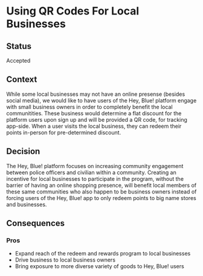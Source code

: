 # Using QR Codes For Local Businesses

## Status
Accepted

## Context
While some local businesses may not have an online presense (besides social media), we would like to have users of the Hey, Blue! platform engage with small business owners in order to completely benefit the local communitities. These business would determine a flat discount for the platform users upon sign up and will be provided a QR code, for tracking app-side. When a user visits the local business, they can redeem their points in-person for pre-determined discount.

## Decision
The Hey, Blue! platform focuses on increasing community engagement between police officers and civilian within a community. Creating an incentive for local businesses to participate in the program, without the barrier of having an online shopping presence, will benefit local members of these same communities who also happen to be business owners instead of forcing users of the Hey, Blue! app to only redeem points to big name stores and businesses.

## Consequences

### Pros
- Expand reach of the redeem and rewards program to local businesses
- Drive business to local business owners
- Bring exposure to more diverse variety of goods to Hey, Blue! users
